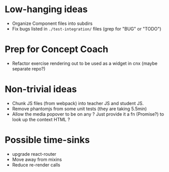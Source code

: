 # Low-hanging ideas

- Organize Component files into subdirs
- Fix bugs listed in `./test-integration/` files (grep for "BUG" or "TODO")

# Prep for Concept Coach

- Refactor exercise rendering out to be used as a widget in cnx (maybe separate repo?)

# Non-trivial ideas

- Chunk JS files (from webpack) into teacher JS and student JS.
- Remove phantomjs from some unit tests (they are taking 5.5min)
- Allow the media popover to be on any <ArbitraryHtmlAndMath> ? Just provide it a fn (Promise?) to look up the context HTML ?

# Possible time-sinks

- upgrade react-router
- Move away from mixins
- Reduce re-render calls

